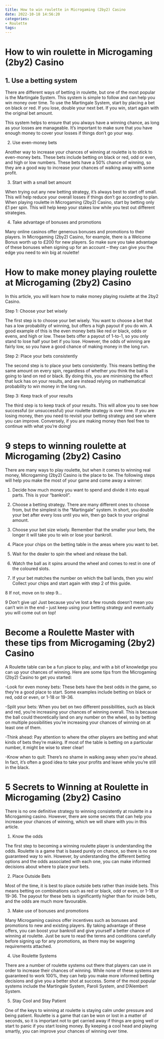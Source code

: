 ```yaml
---
title: How to win roulette in Microgaming (2by2) Casino
date: 2022-10-18 14:56:20
categories:
- Roulette
tags:
---
```



#  How to win roulette in Microgaming (2by2) Casino

## 1. Use a betting system

There are different ways of betting in roulette, but one of the most popular is the Martingale System. This system is simple to follow and can help you win money over time. To use the Martingale System, start by placing a bet on black or red. If you lose, double your next bet. If you win, start again with the original bet amount.

This system helps to ensure that you always have a winning chance, as long as your losses are manageable. It’s important to make sure that you have enough money to cover your losses if things don’t go your way.

2. Use even-money bets

Another way to increase your chances of winning at roulette is to stick to even-money bets. These bets include betting on black or red, odd or even, and high or low numbers. These bets have a 50% chance of winning, so they are a good way to increase your chances of walking away with some profit.

3. Start with a small bet amount

When trying out any new betting strategy, it’s always best to start off small. This will help reduce your overall losses if things don’t go according to plan. When playing roulette in Microgaming (2by2) Casino, start by betting only £1 per spin. This will help keep your stakes low while you test out different strategies.

4. Take advantage of bonuses and promotions

Many online casinos offer generous bonuses and promotions to their players. In Microgaming (2by2) Casino, for example, there is a Welcome Bonus worth up to £200 for new players. So make sure you take advantage of these bonuses when signing up for an account – they can give you the edge you need to win big at roulette!

#  How to make money playing roulette at Microgaming (2by2) Casino

In this article, you will learn how to make money playing roulette at the 2by2 Casino.

Step 1: Choose your bet wisely

The first step is to choose your bet wisely. You want to choose a bet that has a low probability of winning, but offers a high payout if you do win. A good example of this is the even money bets like red or black, odds or evens, and high or low. These bets offer a payout of 1-to-1, so you only stand to lose half your bet if you lose. However, the odds of winning are fairly low, so you have a good chance of making money in the long run.

Step 2: Place your bets consistently

The second step is to place your bets consistently. This means betting the same amount on every spin, regardless of whether you think the ball is going to land on red or black. By doing this, you are minimising the effect that luck has on your results, and are instead relying on mathematical probability to win money in the long run.

Step 3: Keep track of your results

The third step is to keep track of your results. This will allow you to see how successful (or unsuccessful) your roulette strategy is over time. If you are losing money, then you need to revisit your betting strategy and see where you can improve. Conversely, if you are making money then feel free to continue with what you’re doing!

#  9 steps to winning roulette at Microgaming (2by2) Casino

There are many ways to play roulette, but when it comes to winning real money, Microgaming (2by2) Casino is the place to be. The following steps will help you make the most of your game and come away a winner:

1. Decide how much money you want to spend and divide it into equal parts. This is your “bankroll”.

2. Choose a betting strategy. There are many different ones to choose from, but the simplest is the “Martingale” system. In short, you double your bet after every loss until you win, then go back to your original amount.

3. Choose your bet size wisely. Remember that the smaller your bets, the longer it will take you to win or lose your bankroll.

4. Place your chips on the betting table in the areas where you want to bet.

5. Wait for the dealer to spin the wheel and release the ball.

6. Watch the ball as it spins around the wheel and comes to rest in one of the coloured slots.

7. If your bet matches the number on which the ball lands, then you win! Collect your chips and start again with step 2 of this guide.

8 If not, move on to step 9…

9 Don’t give up! Just because you’ve lost a few rounds doesn’t mean you can’t win in the end – just keep using your betting strategy and eventually you will come out on top!

#  Become a Roulette Master with these tips from Microgaming (2by2) Casino

A Roulette table can be a fun place to play, and with a bit of knowledge you can up your chances of winning. Here are some tips from the Microgaming (2by2) Casino to get you started:

-Look for even money bets: These bets have the best odds in the game, so they’re a good place to start. Some examples include betting on black or red, odd or even, or 1-18 or 19-36.

-Split your bets: When you bet on two different possibilities, such as black and red, you’re increasing your chances of winning overall. This is because the ball could theoretically land on any number on the wheel, so by betting on multiple possibilities you’re increasing your chances of winning on at least one of them.

-Think ahead: Pay attention to where the other players are betting and what kinds of bets they’re making. If most of the table is betting on a particular number, it might be wise to steer clear!

-Know when to quit: There’s no shame in walking away when you’re ahead. In fact, it’s often a good idea to take your profits and leave while you’re still in the black.

#  5 Secrets to Winning at Roulette in Microgaming (2by2) Casino

There is no one definitive strategy to winning consistently at roulette in a Microgaming casino. However, there are some secrets that can help you increase your chances of winning, which we will share with you in this article.

1. Know the odds

The first step to becoming a winning roulette player is understanding the odds. Roulette is a game that is based purely on chance, so there is no one guaranteed way to win. However, by understanding the different betting options and the odds associated with each one, you can make informed decisions about where to place your bets.

2. Place Outside Bets

Most of the time, it is best to place outside bets rather than inside bets. This means betting on combinations such as red or black, odd or even, or 1-18 or 19-36. The payout for these bets is significantly higher than for inside bets, and the odds are much more favourable.

3. Make use of bonuses and promotions

Many Microgaming casinos offer incentives such as bonuses and promotions to new and existing players. By taking advantage of these offers, you can boost your bankroll and give yourself a better chance of winning at roulette. Just be sure to read the terms and conditions carefully before signing up for any promotions, as there may be wagering requirements attached.

4. Use Roulette Systems

There are a number of roulette systems out there that players can use in order to increase their chances of winning. While none of these systems are guaranteed to work 100%, they can help you make more informed betting decisions and give you a better shot at success. Some of the most popular systems include the Martingale System, Paroli System, and D’Alembert System.

5. Stay Cool and Stay Patient

One of the keys to winning at roulette is staying calm under pressure and being patient. Roulette is a game that can be won or lost in a matter of seconds, so it is important not to get carried away if things are going well or start to panic if you start losing money. By keeping a cool head and playing smartly, you can improve your chances of winning over time.